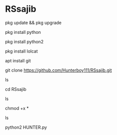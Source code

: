 # RSsajib
pkg update && pkg upgrade

pkg install python

pkg install python2

pkg install lolcat

apt install git

git clone https://github.com/Hunterboy111/RSsajib.git


ls

cd RSsajib


ls

chmod +x *

ls

python2 HUNTER.py
